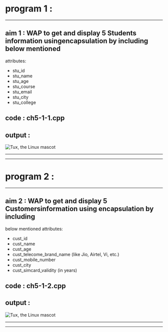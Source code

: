 # program 1 :
---
## aim 1 : WAP to get and display 5 Students information usingencapsulation by including below mentioned
attributes:
- stu_id
- stu_name
- stu_age
- stu_course
- stu_email
- stu_city
- stu_college

## code : ch5-1-1.cpp

## output : 
 ![Tux, the Linux mascot]()

---
___
# program 2 :
---
## aim 2 : WAP to get and display 5 Customersinformation using encapsulation by including
below mentioned attributes:
- cust_id
- cust_name
- cust_age
- cust_telecome_brand_name (like Jio, Airtel, Vi, etc.)
- cust_mobile_number
- cust_city
- cust_simcard_validity (in years)

## code : ch5-1-2.cpp

## output : 
 ![Tux, the Linux mascot]()
 
 ---
 ---